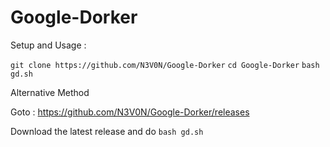 # Google-Dorker

Setup and Usage :

`git clone https://github.com/N3V0N/Google-Dorker`
`cd Google-Dorker`
`bash gd.sh`

Alternative Method

Goto : https://github.com/N3V0N/Google-Dorker/releases


Download the latest release and do
`bash gd.sh` 
